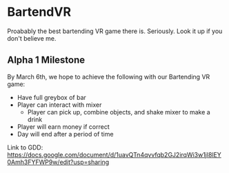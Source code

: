 # BartendVR
Proabably the best bartending VR game there is. Seriously. Look it up if you don't believe me.


## Alpha 1 Milestone

By March 6th, we hope to achieve the following with our Bartending VR game:

- Have full greybox of bar
- Player can interact with mixer
  - Player can pick up, combine objects, and shake mixer to make a drink
- Player will earn money if correct
- Day will end after a period of time


Link to GDD:
https://docs.google.com/document/d/1uavQTn4qvvfqb2GJ2irqWi3w1jl8lEY0Amh3FYFWP9w/edit?usp=sharing

